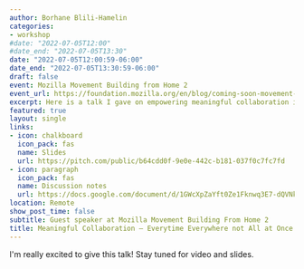```yaml
---
author: Borhane Blili-Hamelin
categories:
- workshop
#date: "2022-07-05T12:00"
#date_end: "2022-07-05T13:30"
date: "2022-07-05T12:00:59-06:00"
date_end: "2022-07-05T13:30:59-06:00"
draft: false
event: Mozilla Movement Building from Home 2
event_url: https://foundation.mozilla.org/en/blog/coming-soon-movement-building-from-home-2/
excerpt: Here is a talk I gave on empowering meaningful collaboration in online community calls. 
featured: true
layout: single
links:
- icon: chalkboard
  icon_pack: fas
  name: Slides
  url: https://pitch.com/public/b64cdd0f-9e0e-442c-b181-037f0c7fc7fd
- icon: paragraph
  icon_pack: fas
  name: Discussion notes
  url: https://docs.google.com/document/d/1GWcXpZaYft0Ze1Fknwq3E7-dQVNkwj_cQY7p4mDAhSo/edit?usp=sharing
location: Remote
show_post_time: false
subtitle: Guest speaker at Mozilla Movement Building From Home 2
title: Meaningful Collaboration – Everytime Everywhere not All at Once
---
```


I'm really excited to give this talk! Stay tuned for video and slides.
